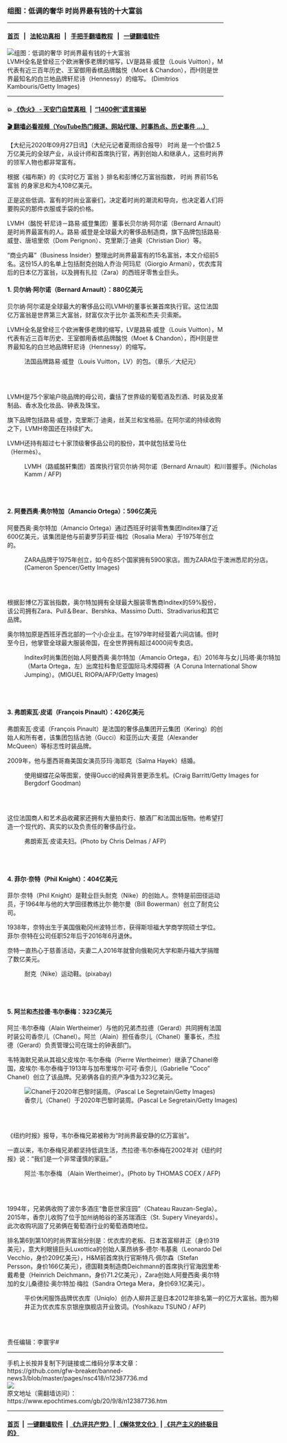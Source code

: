 ### 组图：低调的奢华 时尚界最有钱的十大富翁
------------------------

#### [首页](https://github.com/gfw-breaker/banned-news3/blob/master/README.md) &nbsp;&nbsp;|&nbsp;&nbsp; [法轮功真相](https://github.com/begood0513/basic/blob/master/README.md)  &nbsp;&nbsp;|&nbsp;&nbsp; [手把手翻墙教程](https://github.com/gfw-breaker/guides/wiki)  &nbsp;&nbsp;|&nbsp;&nbsp; [一键翻墙软件](https://github.com/gfw-breaker/nogfw/blob/master/README.md)  



<div><img alt="组图：低调的奢华 时尚界最有钱的十大富翁" class="attachment-djy_600_400 size-djy_600_400 wp-post-image" src="https://i.epochtimes.com/assets/uploads/2019/02/158293431c30f69a_ttl7daydau_GettyImages-1053534804.jpg"/>
<div class="caption">
 LVMH全名是曾经三个欧洲奢侈老牌的缩写，LV是路易·威登（Louis Vuitton），M代表有近三百年历史、王室御用香槟品牌酩悦（Moet &amp; Chandon），而H则是世界最知名的白兰地品牌轩尼诗（Hennessy）的缩写。 (Dimitrios Kambouris/Getty Images)
</div></div><hr/>

#### 💥 [《伪火》 - 天安门自焚真相 ](http://158.247.195.190:10000/videos/blog/weihuo.html)&nbsp; |&nbsp; [“1400例”谎言揭秘  ](http://158.247.195.190:10000/videos/blog/jiexi1400.html)

#### [ 🎬  翻墙必看视频（YouTube热门频道、网站代理、时事热点、历史事件 ...）](https://github.com/gfw-breaker/links/blob/master/banned.md)

<div><p>
 【大纪元2020年09月27日讯】（大纪元记者夏雨综合报导）
 <ok href="https://www.epochtimes.com/gb/tag/%E6%97%B6%E5%B0%9A.html">
  时尚
 </ok>
 是一个价值2.5万亿美元的全球产业，从设计师和首席执行官，再到创始人和继承人，这些时尚界的领军人物也都非常富有。
</p>
<p>
 根据《福布斯》的《实时亿万
 <ok href="https://www.epochtimes.com/gb/tag/%E5%AF%8C%E7%BF%81.html">
  富翁
 </ok>
 》排名和彭博亿万富翁指数，
 <ok href="https://www.epochtimes.com/gb/tag/%E6%97%B6%E5%B0%9A.html">
  时尚
 </ok>
 界前15名
 <ok href="https://www.epochtimes.com/gb/tag/%E5%AF%8C%E7%BF%81.html">
  富翁
 </ok>
 的身家总和为4,108亿美元。
</p>
<p>
 正是这些低调、富有的时尚业富豪们，决定着时尚的潮流和导向，也决定着人们将要购买的那件衣服或手袋的价格。
</p>
<p>
 LVMH（酩悦·轩尼诗－路易·威登集团）董事长贝尔纳·阿尔诺（Bernard Arnault）是时尚界最富有的人。路易·威登是全球最大的奢侈品制造商，旗下品牌包括路易·威登、唐培里侬（Dom Perignon）、克里斯汀·迪奥（Christian Dior）等。
</p>
<p>
 “商业内幕”（Business Insider）整理出时尚界最富有的15名富翁，本文介绍前5名。这份15人的名单上包括耐克创始人乔治·阿玛尼（Giorgio Armani），优衣库背后的日本亿万富翁，以及拥有扎拉（Zara）的西班牙零售业巨头。
</p>
<h4>
 1. 贝尔纳·阿尔诺（Bernard Arnault）：880亿美元
</h4>
<p>
 贝尔纳·阿尔诺是全球最大的奢侈品公司LVMH的董事长兼首席执行官。这位法国亿万富翁是世界第三大富翁，财富仅次于比尔·盖茨和杰夫·贝索斯。
</p>
<p>
 LVMH全名是曾经三个欧洲奢侈老牌的缩写，LV是路易·威登（Louis Vuitton），M代表有近三百年历史、王室御用香槟品牌酩悦（Moet &amp; Chandon），而H则是世界最知名的白兰地品牌轩尼诗（Hennessy）的缩写。
</p>
<figure class="wp-caption aligncenter" id="attachment_6583402" style="width: 535px">
 <ok href="https://i.epochtimes.com/assets/uploads/2012/05/1205220250341459.jpg">
  <img alt="" class="size-full wp-image-6583402" src="https://i.epochtimes.com/assets/uploads/2012/05/1205220250341459.jpg"/>
 </ok>
 <br/><figcaption class="wp-caption-text">
  法国品牌路易·威登（Louis Vuitton，LV）的包。（章乐／大纪元）
 </figcaption><br/>
</figure><br/>
<p>
 LVMH是75个家喻户晓品牌的母公司，囊括了世界级的葡萄酒及烈酒、时装及皮革制品、香水及化妆品、钟表及珠宝。
</p>
<p>
 旗下品牌包括路易·威登，克里斯汀·迪奥，丝芙兰和宝格丽。在阿尔诺的持续收购之下，LVMH帝国还在持续扩大。
</p>
<p>
 LVMH还持有超过七十家顶级奢侈品公司的股份，其中就包括爱马仕（Hermès）。
</p>
<figure class="wp-caption aligncenter" id="attachment_11596993" style="width: 600px">
 <ok href="https://i.epochtimes.com/assets/uploads/2019/10/GettyImages-1176406629.jpg">
  <img alt="" class="wp-image-11596993 size-large" src="https://i.epochtimes.com/assets/uploads/2019/10/GettyImages-1176406629-600x400.jpg"/>
 </ok>
 <br/><figcaption class="wp-caption-text">
  LVMH（路威酩轩集团）首席执行官贝尔纳·阿尔诺（Bernard Arnault）和川普握手。(Nicholas Kamm / AFP)
 </figcaption><br/>
</figure><br/>
<h4>
 2. 阿曼西奥·奥尔特加（Amancio Ortega）：596亿美元
</h4>
<p>
 阿曼西奥·奥尔特加（Amancio Ortega）通过西班牙时装零售集团Inditex赚了近600亿美元，该集团是他与前妻罗莎莉亚·梅拉（Rosalia Mera）于1975年创立的。
</p>
<figure class="wp-caption aligncenter" id="attachment_6681701" style="width: 600px">
 <ok href="https://i.epochtimes.com/assets/uploads/2013/03/1303042029491528.jpg">
  <img alt="" class="size-large wp-image-6681701" src="https://i.epochtimes.com/assets/uploads/2013/03/1303042029491528-600x400.jpg"/>
 </ok>
 <br/><figcaption class="wp-caption-text">
  ZARA品牌于1975年创立，如今在85个国家拥有5900家店。图为ZARA位于澳洲悉尼的分店。(Cameron Spencer/Getty Images)
 </figcaption><br/>
</figure><br/>
<p>
 根据彭博亿万富翁指数，奥尔特加拥有全球最大服装零售商Inditex的59%股份，该公司拥有Zara、Pull＆Bear、Bershka、Massimo Dutti、Stradivarius和其它品牌。
</p>
<p>
 奥尔特加原是西班牙西北部的一个小企业主。在1979年时经营着六间店铺。但时至今日，他掌管全球最大服装帝国，在全世界拥有超过4000间专卖店。
</p>
<figure class="wp-caption aligncenter" id="attachment_11661385" style="width: 600px">
 <ok href="https://i.epochtimes.com/assets/uploads/2019/11/GettyImages-584836336-e1574006958830.jpg">
  <img alt="" class="size-large wp-image-11661385" src="https://i.epochtimes.com/assets/uploads/2019/11/GettyImages-584836336-600x403.jpg"/>
 </ok>
 <br/><figcaption class="wp-caption-text">
  Inditex时尚集团创始人阿曼西奥·奥尔特加（Amancio Ortega，右）2016年与女儿玛塔·奥尔特加（Marta Ortega，左）出席拉科鲁尼亚国际马术障碍赛（A Coruna International Show Jumping）。(MIGUEL RIOPA/AFP/Getty Images)
 </figcaption><br/>
</figure><br/>
<h4>
 3. 弗朗索瓦·皮诺（François Pinault）：426亿美元
</h4>
<p>
 弗朗索瓦·皮诺（François Pinault）是法国的奢侈品集团开云集团（Kering）的创始人和所有者，该集团包括古驰（Gucci）和亚历山大·麦昆（Alexander McQueen）等标志性时装品牌。
</p>
<p>
 2009年，他与墨西哥裔美国女演员莎玛·海耶克（Salma Hayek）结婚。
</p>
<figure class="wp-caption aligncenter" id="attachment_7286573" style="width: 600px">
 <ok href="https://i.epochtimes.com/assets/uploads/2016/02/1602041729572803.jpg">
  <img alt="" class="size-large wp-image-7286573" src="https://i.epochtimes.com/assets/uploads/2016/02/1602041729572803-600x399.jpg"/>
 </ok>
 <br/><figcaption class="wp-caption-text">
  使用蝴蝶花朵等图案，使得Gucci的经典背景更添生机。(Craig Barritt/Getty Images for Bergdorf Goodman)
 </figcaption><br/>
</figure><br/>
<p>
 这位法国商人和艺术品收藏家还拥有大量拍卖行、酿酒厂和法国出版物。他希望打造一个现代的、真实的以及负责任的奢侈品行业。
</p>
<figure class="wp-caption aligncenter" id="attachment_12390342" style="width: 600px">
 <ok href="https://i.epochtimes.com/assets/uploads/2020/09/000_1NE9NQ.jpg">
  <img alt="" class="wp-image-12390342 size-large" src="https://i.epochtimes.com/assets/uploads/2020/09/000_1NE9NQ-600x399.jpg"/>
 </ok>
 <br/><figcaption class="wp-caption-text">
  弗朗索瓦·皮诺夫妇。(Photo by Chris Delmas / AFP)
 </figcaption><br/>
</figure><br/>
<h4>
 4. 菲尔·奈特（Phil Knight）：404亿美元
</h4>
<p>
 菲尔·奈特（Phil Knight）是鞋业巨头耐克（Nike）的创始人。奈特是前田径运动员，于1964年与他的大学田径教练比尔·鲍尔曼（Bill Bowerman）创立了耐克公司。
</p>
<p>
 1938年，奈特出生于美国俄勒冈州波特兰市，获得斯坦福大学商学院硕士学位。菲尔·奈特在公司任职52年后于2016年6月退休。
</p>
<p>
 奈特一直热心于慈善活动，夫妻二人2016年就曾向俄勒冈大学和斯丹福大学捐赠了数亿美元。
</p>
<figure class="wp-caption aligncenter" id="attachment_8308801" style="width: 600px">
 <ok href="https://i.epochtimes.com/assets/uploads/2016/09/nike-316449.jpg">
  <img alt="" class="size-large wp-image-8308801" src="https://i.epochtimes.com/assets/uploads/2016/09/nike-316449-600x398.jpg"/>
 </ok>
 <br/><figcaption class="wp-caption-text">
  耐克（Nike）运动鞋。(pixabay)
 </figcaption><br/>
</figure><br/>
<h4>
 5. 阿兰和杰拉德·韦尔泰梅：323亿美元
</h4>
<p>
 阿兰·韦尔泰梅（Alain Wertheimer）与他的兄弟杰拉德（Gerard）共同拥有法国时装公司香奈儿（Chanel）。阿兰（Alain）担任香奈儿（Chanel）董事长，杰拉德（Gerard）负责管理公司在瑞士的钟表部门。
</p>
<p>
 韦特海默兄弟从其祖父皮埃尔·韦尔泰梅（Pierre Wertheimer）继承了Chanel帝国，皮埃尔·韦尔泰梅于1913年与加布里埃尔·可可·香奈儿（Gabrielle “Coco” Chanel）创立了该品牌。兄弟俩各自的资产净值为323亿美元。
</p>
<figure class="wp-caption aligncenter" id="attachment_12371719" style="width: 600px">
 <ok href="https://i.epochtimes.com/assets/uploads/2020/09/20200901_shouhui_Chanel_paris_fashion_08.jpg">
  <img alt="Chanel于2020年巴黎时装周。（Pascal Le Segretain/Getty Images)" class="size-large wp-image-12371719" src="https://i.epochtimes.com/assets/uploads/2020/09/20200901_shouhui_Chanel_paris_fashion_08-600x400.jpg"/>
 </ok>
 <br/><figcaption class="wp-caption-text">
  香奈儿（Chanel）于2020年巴黎时装周。(Pascal Le Segretain/Getty Images)
 </figcaption><br/>
</figure><br/>
<p>
 《纽约时报》报导，韦尔泰梅兄弟被称为“时尚界最安静的亿万富翁”。
</p>
<p>
 一直以来，韦尔泰梅兄弟都坚持低调生活，杰拉德·韦尔泰梅在2002年对《纽约时报》说：“我们是一个非常谨慎的家庭。”
</p>
<figure class="wp-caption aligncenter" id="attachment_12390359" style="width: 600px">
 <ok href="https://i.epochtimes.com/assets/uploads/2020/09/000_APP1999092733462.jpg">
  <img alt="" class="wp-image-12390359 size-large" src="https://i.epochtimes.com/assets/uploads/2020/09/000_APP1999092733462-600x790.jpg"/>
 </ok>
 <br/><figcaption class="wp-caption-text">
  阿兰·韦尔泰梅 （Alain Wertheimer）。(Photo by THOMAS COEX / AFP)
 </figcaption><br/>
</figure><br/>
<p>
 1994年，兄弟俩收购了波尔多酒庄“鲁臣世家庄园”（Chateau Rauzan-Segla）。2015年，香奈儿收购了位于加州纳帕谷的圣苏瑞酒庄（St. Supery Vineyards）。此次收购巩固了兄弟俩在葡萄酒行业的葡萄酒商地位。
</p>
<p>
 排名第6到第10的时尚界富翁分别是：优衣库的老板、日本首富柳井正（身价319美元），意大利眼镜巨头Luxottica的创始人莱昂纳多·德尔·韦基奥（Leonardo Del Vecchio，身价209亿美元），H&amp;M前首席执行官斯特凡·佩尔森（Stefan Persson，身价166亿美元），德国鞋类制造商Deichmann的首席执行官海因里希·戴希曼（Heinrich Deichmann，身价71.2亿美元），Zara创始人阿曼西奥·奥尔特加的女儿桑德拉·奥尔特加·梅拉（Sandra Ortega Mera，身价69.1亿美元）。
</p>
<figure class="wp-caption aligncenter" id="attachment_5744441" style="width: 600px">
 <ok href="https://i.epochtimes.com/assets/uploads/2014/06/1203290502131758.jpg">
  <img alt="" class="size-large wp-image-5744441" src="https://i.epochtimes.com/assets/uploads/2014/06/1203290502131758-600x459.jpg"/>
 </ok>
 <br/><figcaption class="wp-caption-text">
  平价休闲服饰品牌优衣库（Uniqlo）创办人柳井正是日本2012年排名第一的亿万大富翁。图为柳井正为优衣库东京银座旗舰店开业致词。(Yoshikazu TSUNO / AFP)
 </figcaption><br/>
</figure><br/>
<p>
 责任编辑：李寰宇#
</p>
</div>
<hr/>
手机上长按并复制下列链接或二维码分享本文章：<br/>
https://github.com/gfw-breaker/banned-news3/blob/master/pages/nsc418/n12387736.md <br/>
<a href='https://github.com/gfw-breaker/banned-news3/blob/master/pages/nsc418/n12387736.md'><img src='https://github.com/gfw-breaker/banned-news3/blob/master/pages/nsc418/n12387736.md.png'/></a> <br/>
原文地址（需翻墙访问）：https://www.epochtimes.com/gb/20/9/8/n12387736.htm


------------------------
#### [首页](https://github.com/gfw-breaker/banned-news3/blob/master/README.md) &nbsp;|&nbsp; [一键翻墙软件](https://github.com/gfw-breaker/nogfw/blob/master/README.md) &nbsp;| [《九评共产党》](https://github.com/gfw-breaker/9ping.md/blob/master/README.md#九评之一评共产党是什么) | [《解体党文化》](https://github.com/gfw-breaker/jtdwh.md/blob/master/README.md) | [《共产主义的终极目的》](https://github.com/gfw-breaker/gczydzjmd.md/blob/master/README.md)


<img src='http://gfw-breaker.win/banned-news3/pages/nsc418/n12387736.md' width='0px' height='0px'/>